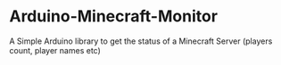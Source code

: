 # Arduino-Minecraft-Monitor

A Simple Arduino library to get the status of a Minecraft Server (players count, player names etc)
